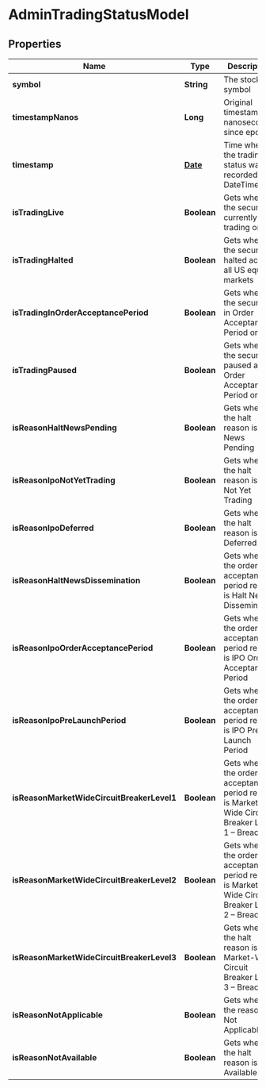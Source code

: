 

# AdminTradingStatusModel

## Properties

Name | Type | Description | Notes
------------ | ------------- | ------------- | -------------
**symbol** | **String** | The stock symbol |  [optional]
**timestampNanos** | **Long** | Original timestamp in nanoseconds since epoch |  [optional]
**timestamp** | [**Date**](Date.md) | Time when the trading status was recorded as DateTime |  [optional]
**isTradingLive** | **Boolean** | Gets whether the security is currently trading on IEX |  [optional]
**isTradingHalted** | **Boolean** | Gets whether the security is halted across all US equity markets |  [optional]
**isTradingInOrderAcceptancePeriod** | **Boolean** | Gets whether the security is in Order Acceptance Period on IEX |  [optional]
**isTradingPaused** | **Boolean** | Gets whether the security is paused and in Order Acceptance Period on IEX |  [optional]
**isReasonHaltNewsPending** | **Boolean** | Gets whether the halt reason is News Pending |  [optional]
**isReasonIpoNotYetTrading** | **Boolean** | Gets whether the halt reason is IPO Not Yet Trading |  [optional]
**isReasonIpoDeferred** | **Boolean** | Gets whether the halt reason is IPO Deferred |  [optional]
**isReasonHaltNewsDissemination** | **Boolean** | Gets whether the order acceptance period reason is Halt News Dissemination |  [optional]
**isReasonIpoOrderAcceptancePeriod** | **Boolean** | Gets whether the order acceptance period reason is IPO Order Acceptance Period |  [optional]
**isReasonIpoPreLaunchPeriod** | **Boolean** | Gets whether the order acceptance period reason is IPO Pre-Launch Period |  [optional]
**isReasonMarketWideCircuitBreakerLevel1** | **Boolean** | Gets whether the order acceptance period reason is Market-Wide Circuit Breaker Level 1 – Breached |  [optional]
**isReasonMarketWideCircuitBreakerLevel2** | **Boolean** | Gets whether the order acceptance period reason is Market-Wide Circuit Breaker Level 2 – Breached |  [optional]
**isReasonMarketWideCircuitBreakerLevel3** | **Boolean** | Gets whether the halt reason is Market-Wide Circuit Breaker Level 3 – Breached |  [optional]
**isReasonNotApplicable** | **Boolean** | Gets whether the reason is Not Applicable |  [optional]
**isReasonNotAvailable** | **Boolean** | Gets whether the halt reason is Not Available |  [optional]




